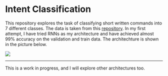 # Intent Classification
This repository explores the task of classifying short written commands into 7 different classes. The data is taken from this  [repository](https://github.com/snipsco/nlu-benchmark/tree/master/2017-06-custom-intent-engines "repository").
In my first attempt, I have tried RNNs as my architecture and have achieved almost 99% accuracy on the validation and train data.  The architechture is shown in the picture below.

![](https://github.com/reza-sohrabi-ucr/Intent-Classification/blob/master/images/arch2.PNG)

-----------------------------------------------------------------
This is a work in progress, and I will explore other architectures too.